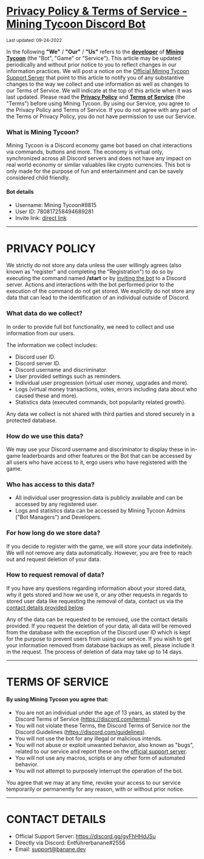 # **[Privacy Policy & Terms of Service - Mining Tycoon Discord Bot](https://discord.com/oauth2/authorize?client_id=780817258494689281&permissions=379968&scope=bot)**

<sup>Last updated: 09-24-2022</sup>

In the following **"We"** / **"Our"** / **"Us"** refers to the **[developer](https://github.com/banane-dev)** of **[Mining Tycoon](https://discord.com/oauth2/authorize?client_id=780817258494689281&permissions=379968&scope=bot)** (the "Bot", "Game" or "Service").
This article may be updated periodically and without prior notice to you to reflect changes in our information practices. We will post a notice on the [Official Mining Tycoon Support Server](https://discord.gg/gyFhHHdJSu) that point to this article to notify you of any substantive changes to the way we collect and use information as well as changes to our Terms of Service. We will indicate at the top of this article when it was last updated. Please read the **[Privacy Policy](#privacy-policy)** and **[Terms of Service](#terms-of-service)** (the "Terms") before using Mining Tycoon. By using our Service, you agree to the Privacy Policy and Terms of Service. If you do not agree with any part of the Terms or Privacy Policy, you do not have permission to use our Service.

### What is Mining Tycoon?

Mining Tycoon is a Discord economy game bot based on chat interactions via commands, buttons and more. The economy is virtual only, synchronized across all Discord servers and does not have any impact on real world economy or similar valuables like crypto currencies. This bot is only made for the purpose of fun and entertainment and can be savely considered child friendly.

#### Bot details
- Username: Mining Tycoon#8815
- User ID: 780817258494689281
- Invite link: [direct link](https://discord.com/oauth2/authorize?client_id=780817258494689281&permissions=379968&scope=bot)

---

<h1 id="privacy-policy">PRIVACY POLICY</h1>

We strictly do not store any data unless the user willingly agrees (also known as "register" and completing the "Registration") to do so by executing the command named **/start** or by [inviting the bot](https://discord.com/oauth2/authorize?client_id=780817258494689281&permissions=379968&scope=bot) to a Discord server. Actions and interactions with the bot performed prior to the execution of the command do not get stored. We explicitly do not store any data that can lead to the identification of an individual outside of Discord.

### What data do we collect?

In order to provide full bot functionality, we need to collect and use information from our users.

The information we collect includes:

- Discord user ID.
- Discord server ID.
- Discord username and discriminator.
- User provided settings such as reminders.
- Individual user progression (virtual user money, upgrades and more).
- Logs (virtual money transactions, votes, errors including data about who caused these and more).
- Statistics data (executed commands, bot popularity related growth).

Any data we collect is not shared with third parties and stored securely in a protected database.

### How do we use this data?

We may use your Discord username and discriminator to display these in in-game leaderboards and other features or the Bot that can be accessed by all users who have access to it, ergo users who have registered with the game. 

### Who has access to this data?

- All individual user progression data is publicly available and can be accessed by any registered user.
- Logs and statistics data can be accessed by Mining Tycoon Admins ("Bot Managers") and Developers.

### For how long do we store data?

If you decide to register with the game, we will store your data indefinitely. We will not remove any data automatically. However, you are free to reach out and request deletion of your data.

### How to request removal of data?

If you have any questions regarding information about your stored data, why it gets stored and how we use it, or any other requests in regards to stored user data like requesting the removal of data, contact us via the [contact details provided below](#contact).

Any of the data can be requested to be removed, use the contact details provided. If you request the deletion of your data, all data will be removed from the database with the exception of the Discord user ID which is kept for the purpose to prevent users from using our service. If you wish to get your information removed from database backups as well, please include it in the request. The process of deletion of data may take up to 14 days.

---

<h1 id="terms-of-service">TERMS OF SERVICE</h1>

#### By using Mining Tycoon you agree that:

- You are not an individual under the age of 13 years, as stated by the Discord Terms of Service (https://discord.com/terms).
- You will not violate these Terms, the Discord Terms of Service nor the Discord Guidelines (https://discord.com/guidelines).
- You will not use the bot for any illegal or malicious intends.
- You will not abuse or exploit unwanted behavior, also known as "bugs", related to our service and report these on the [official support server](https://discord.gg/gyFhHHdJSu).
- You will not use any macros, scripts or any other form of automated behavior.
- You will not attempt to purposely interrupt the operation of the bot.

You agree that we may at any time, revoke your access to our service temporarily or permanently for any reason, with or without prior notice.

---

<h1 id="contact">CONTACT DETAILS</h1>

- Official Support Server: https://discord.gg/gyFhHHdJSu
- Directly via Discord: Entführerbanane#2556
- Email: support@banane.dev
